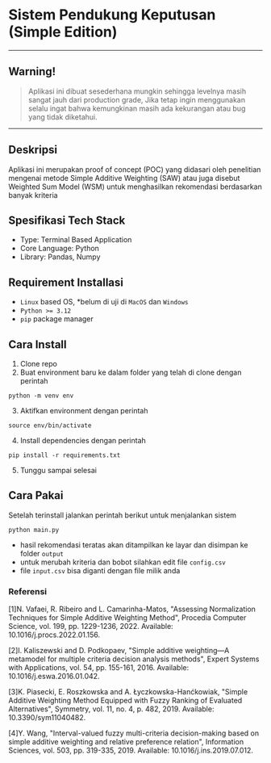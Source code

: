 # Sistem Pendukung Keputusan (Simple Edition)

---
## Warning!

> Aplikasi ini dibuat sesederhana mungkin sehingga levelnya masih sangat jauh dari production grade, Jika tetap ingin menggunakan selalu ingat bahwa kemungkinan masih ada kekurangan atau bug yang tidak diketahui.

---

## Deskripsi
Aplikasi ini merupakan proof of concept (POC) yang didasari oleh penelitian mengenai metode Simple Additive Weighting (SAW) atau juga disebut Weighted Sum Model (WSM) untuk menghasilkan rekomendasi berdasarkan banyak kriteria

## Spesifikasi Tech Stack
- Type: Terminal Based Application
- Core Language: Python
- Library: Pandas, Numpy

## Requirement Installasi
- `Linux` based OS, *belum di uji di `MacOS` dan `Windows`
- `Python >= 3.12`
- `pip` package manager

## Cara Install

1. Clone repo
2. Buat environment baru ke dalam folder yang telah di clone dengan perintah

```
python -m venv env
```

3. Aktifkan environment dengan perintah

```
source env/bin/activate
```

4. Install dependencies dengan perintah

```
pip install -r requirements.txt
```

5. Tunggu sampai selesai

## Cara Pakai
Setelah terinstall jalankan perintah berikut untuk menjalankan sistem

```
python main.py
```

- hasil rekomendasi teratas akan ditampilkan ke layar dan disimpan ke folder `output`
- untuk merubah kriteria dan bobot silahkan edit file `config.csv`
- file `input.csv` bisa diganti dengan file milik anda

### Referensi
[1]N. Vafaei, R. Ribeiro and L. Camarinha-Matos, "Assessing Normalization Techniques for Simple Additive Weighting Method", Procedia Computer Science, vol. 199, pp. 1229-1236, 2022. Available: 10.1016/j.procs.2022.01.156.

[2]I. Kaliszewski and D. Podkopaev, "Simple additive weighting—A metamodel for multiple criteria decision analysis methods", Expert Systems with Applications, vol. 54, pp. 155-161, 2016. Available: 10.1016/j.eswa.2016.01.042.

[3]K. Piasecki, E. Roszkowska and A. Łyczkowska-Hanćkowiak, "Simple Additive Weighting Method Equipped with Fuzzy Ranking of Evaluated Alternatives", Symmetry, vol. 11, no. 4, p. 482, 2019. Available: 10.3390/sym11040482.

[4]Y. Wang, "Interval-valued fuzzy multi-criteria decision-making based on simple additive weighting and relative preference relation", Information Sciences, vol. 503, pp. 319-335, 2019. Available: 10.1016/j.ins.2019.07.012.

